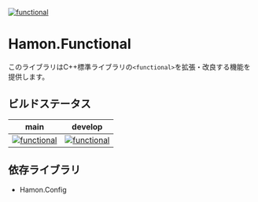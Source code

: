﻿[![functional](https://github.com/shibainuudon/HamonCore/actions/workflows/functional.yml/badge.svg)](https://github.com/shibainuudon/HamonCore/actions/workflows/functional.yml)
# Hamon.Functional
このライブラリはC++標準ライブラリの`<functional>`を拡張・改良する機能を提供します。

## ビルドステータス
| main | develop |
| ---- | ------- |
|[![functional](https://github.com/shibainuudon/HamonCore/actions/workflows/functional.yml/badge.svg?branch=main)](https://github.com/shibainuudon/HamonCore/actions/workflows/functional.yml)|[![functional](https://github.com/shibainuudon/HamonCore/actions/workflows/functional.yml/badge.svg?branch=develop)](https://github.com/shibainuudon/HamonCore/actions/workflows/functional.yml)|

## 依存ライブラリ
* Hamon.Config
